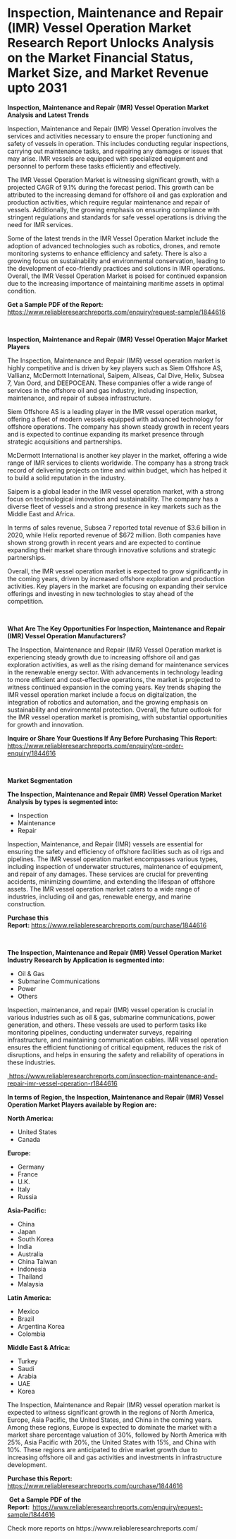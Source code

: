 <p><h1>Inspection, Maintenance and Repair (IMR) Vessel Operation Market Research Report Unlocks Analysis on the Market Financial Status, Market Size, and Market Revenue upto 2031</h1></p><p><strong>Inspection, Maintenance and Repair (IMR) Vessel Operation Market Analysis and Latest Trends</strong></p>
<p><p>Inspection, Maintenance and Repair (IMR) Vessel Operation involves the services and activities necessary to ensure the proper functioning and safety of vessels in operation. This includes conducting regular inspections, carrying out maintenance tasks, and repairing any damages or issues that may arise. IMR vessels are equipped with specialized equipment and personnel to perform these tasks efficiently and effectively.</p><p>The IMR Vessel Operation Market is witnessing significant growth, with a projected CAGR of 9.1% during the forecast period. This growth can be attributed to the increasing demand for offshore oil and gas exploration and production activities, which require regular maintenance and repair of vessels. Additionally, the growing emphasis on ensuring compliance with stringent regulations and standards for safe vessel operations is driving the need for IMR services.</p><p>Some of the latest trends in the IMR Vessel Operation Market include the adoption of advanced technologies such as robotics, drones, and remote monitoring systems to enhance efficiency and safety. There is also a growing focus on sustainability and environmental conservation, leading to the development of eco-friendly practices and solutions in IMR operations. Overall, the IMR Vessel Operation Market is poised for continued expansion due to the increasing importance of maintaining maritime assets in optimal condition.</p></p>
<p><strong>Get a Sample PDF of the Report:&nbsp;</strong> <a href="https://www.reliableresearchreports.com/enquiry/request-sample/1844616">https://www.reliableresearchreports.com/enquiry/request-sample/1844616</a></p>
<p>&nbsp;</p>
<p><strong>Inspection, Maintenance and Repair (IMR) Vessel Operation Major Market Players</strong></p>
<p><p>The Inspection, Maintenance and Repair (IMR) vessel operation market is highly competitive and is driven by key players such as Siem Offshore AS, Vallianz, McDermott International, Saipem, Allseas, Cal Dive, Helix, Subsea 7, Van Oord, and DEEPOCEAN. These companies offer a wide range of services in the offshore oil and gas industry, including inspection, maintenance, and repair of subsea infrastructure.</p><p>Siem Offshore AS is a leading player in the IMR vessel operation market, offering a fleet of modern vessels equipped with advanced technology for offshore operations. The company has shown steady growth in recent years and is expected to continue expanding its market presence through strategic acquisitions and partnerships.</p><p>McDermott International is another key player in the market, offering a wide range of IMR services to clients worldwide. The company has a strong track record of delivering projects on time and within budget, which has helped it to build a solid reputation in the industry.</p><p>Saipem is a global leader in the IMR vessel operation market, with a strong focus on technological innovation and sustainability. The company has a diverse fleet of vessels and a strong presence in key markets such as the Middle East and Africa.</p><p>In terms of sales revenue, Subsea 7 reported total revenue of $3.6 billion in 2020, while Helix reported revenue of $672 million. Both companies have shown strong growth in recent years and are expected to continue expanding their market share through innovative solutions and strategic partnerships.</p><p>Overall, the IMR vessel operation market is expected to grow significantly in the coming years, driven by increased offshore exploration and production activities. Key players in the market are focusing on expanding their service offerings and investing in new technologies to stay ahead of the competition.</p></p>
<p>&nbsp;</p>
<p><strong>What Are The Key Opportunities For Inspection, Maintenance and Repair (IMR) Vessel Operation Manufacturers?</strong></p>
<p><p>The Inspection, Maintenance and Repair (IMR) Vessel Operation market is experiencing steady growth due to increasing offshore oil and gas exploration activities, as well as the rising demand for maintenance services in the renewable energy sector. With advancements in technology leading to more efficient and cost-effective operations, the market is projected to witness continued expansion in the coming years. Key trends shaping the IMR vessel operation market include a focus on digitalization, the integration of robotics and automation, and the growing emphasis on sustainability and environmental protection. Overall, the future outlook for the IMR vessel operation market is promising, with substantial opportunities for growth and innovation.</p></p>
<p><strong>Inquire or Share Your Questions If Any Before Purchasing This Report:</strong> <a href="https://www.reliableresearchreports.com/enquiry/pre-order-enquiry/1844616">https://www.reliableresearchreports.com/enquiry/pre-order-enquiry/1844616</a></p>
<p>&nbsp;</p>
<p><strong>Market Segmentation</strong></p>
<p><strong>The Inspection, Maintenance and Repair (IMR) Vessel Operation Market Analysis by types is segmented into:</strong></p>
<p><ul><li>Inspection</li><li>Maintenance</li><li>Repair</li></ul></p>
<p><p>Inspection, Maintenance, and Repair (IMR) vessels are essential for ensuring the safety and efficiency of offshore facilities such as oil rigs and pipelines. The IMR vessel operation market encompasses various types, including inspection of underwater structures, maintenance of equipment, and repair of any damages. These services are crucial for preventing accidents, minimizing downtime, and extending the lifespan of offshore assets. The IMR vessel operation market caters to a wide range of industries, including oil and gas, renewable energy, and marine construction.</p></p>
<p><strong>Purchase this Report:&nbsp;</strong><a href="https://www.reliableresearchreports.com/purchase/1844616">https://www.reliableresearchreports.com/purchase/1844616</a></p>
<p>&nbsp;</p>
<p><strong>The Inspection, Maintenance and Repair (IMR) Vessel Operation Market Industry Research by Application is segmented into:</strong></p>
<p><ul><li>Oil & Gas</li><li>Submarine Communications</li><li>Power</li><li>Others</li></ul></p>
<p><p>Inspection, maintenance, and repair (IMR) vessel operation is crucial in various industries such as oil & gas, submarine communications, power generation, and others. These vessels are used to perform tasks like monitoring pipelines, conducting underwater surveys, repairing infrastructure, and maintaining communication cables. IMR vessel operation ensures the efficient functioning of critical equipment, reduces the risk of disruptions, and helps in ensuring the safety and reliability of operations in these industries.</p></p>
<p><a href="https://www.reliableresearchreports.com/inspection-maintenance-and-repair-imr-vessel-operation-r1844616">&nbsp;https://www.reliableresearchreports.com/inspection-maintenance-and-repair-imr-vessel-operation-r1844616</a></p>
<p><strong>In terms of Region, the Inspection, Maintenance and Repair (IMR) Vessel Operation Market Players available by Region are:</strong></p>
<p>
    <p> <strong> North America: </strong>
        <ul>
            <li>United States</li>
            <li>Canada</li>
        </ul>
        </p> 
    <p> <strong> Europe: </strong>
        <ul>
            <li>Germany</li>
            <li>France</li>
            <li>U.K.</li>
            <li>Italy</li>
            <li>Russia</li>
        </ul>
        </p> 
    <p> <strong> Asia-Pacific: </strong>
        <ul>
            <li>China</li>
            <li>Japan</li>
            <li>South Korea</li>
            <li>India</li>
            <li>Australia</li>
            <li>China Taiwan</li>
            <li>Indonesia</li>
            <li>Thailand</li>
            <li>Malaysia</li>
        </ul>
        </p> 
    <p> <strong> Latin America: </strong>
        <ul>
            <li>Mexico</li>
            <li>Brazil</li>
            <li>Argentina Korea</li>
            <li>Colombia</li>
        </ul>
        </p> 
    <p> <strong> Middle East & Africa: </strong>
        <ul>
            <li>Turkey</li>
            <li>Saudi</li>
            <li>Arabia</li>
            <li>UAE</li>
            <li>Korea</li>
        </ul>
    </p>
    </p>
<p><p>The Inspection, Maintenance and Repair (IMR) vessel operation market is expected to witness significant growth in the regions of North America, Europe, Asia Pacific, the United States, and China in the coming years. Among these regions, Europe is expected to dominate the market with a market share percentage valuation of 30%, followed by North America with 25%, Asia Pacific with 20%, the United States with 15%, and China with 10%. These regions are anticipated to drive market growth due to increasing offshore oil and gas activities and investments in infrastructure development.</p></p>
<p><strong>Purchase this Report: </strong><a href="https://www.reliableresearchreports.com/purchase/1844616">https://www.reliableresearchreports.com/purchase/1844616</a></p>
<p>&nbsp;<strong>Get a Sample PDF of the Report:&nbsp;&nbsp;</strong><a href="https://www.reliableresearchreports.com/enquiry/request-sample/1844616">https://www.reliableresearchreports.com/enquiry/request-sample/1844616</a></p>
<p><strong></strong></p>
<p>Check more reports on https://www.reliableresearchreports.com/</p>
